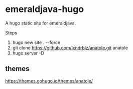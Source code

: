 # emeraldjava-hugo
A hugo static site for emeraldjava.

Steps

1. hugo new site . --force
2. git clone https://github.com/lxndrblz/anatole.git anatole
3. hugo server -D

## themes

https://themes.gohugo.io/themes/anatole/